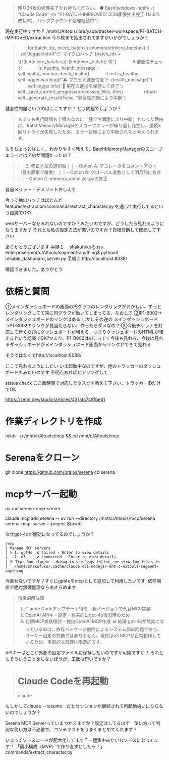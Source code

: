 
>  残り34枚の処理完了をお待ちください。
● Bash(windows-notify -t "Claude Code" -m "P1-BATCH-IMPROVED: 5/39画像抽出完了 (12.8%成功率)、バックグラウンド処理継続中")

現在実行中ですか？
/mnt/c/AItools/lora/yado/tracker-workspace/P1-BATCH-IMPROVED/extraction
今５枚まで抽出されてますがいかがでしょうか？


>        for batch_idx, micro_batch in enumerate(micro_batches):
]
            self.logger.info(f"📦 マイクロバッチ {batch_idx + 1}/{len(micro_batches)}:{len(micro_batch)} 件")
            # 健全性チェック
            is_healthy, health_message = self.health_monitor.check_health()
            if not is_healthy:
                self.logger.warning(f"⚠️ プロセス健全性低下: {health_message}")
                self.logger.info("💾 現在の進捗を保存して終了")
                self._save_current_progress(processed_files, files)
                return self._generate_result(False, "健全性問題により中断")

健全性問題というのはここですか？
どう問題でしょうか？




>  メモリも実行時間も上限内なのに「健全性問題により中断」となった理由は、BatchMemoryManagerのスコープエラーが繰り返し発生し、連続3回リトライが失敗したため、エラー処理により中断されたと考えられます。

もうちょっと詳しく、わかりやすく教えて、BatchMemoryManagerのスコープエラーとは？何が問題だったの？



>│ │ 2. 修正方法の選択肢 
│ │   - Option A: デコレータをコメントアウト（最も簡単で確実）
│ │   - Option B: グローバル変数として明示的に宣言
│ │   - Option C: memory_optimizer.pyの修正     

各自メリット・デメリットおしえて


今って抽出バッチはほとんど
features/extraction/commands/extract_character.py
を通して実行してるという認識でOK?

webサーバーなぜみれないのですか？みたいのですが、どうしたら見れるようになりますか？
それとも私の設定方法が悪いのですか？自根診断して確認して下さい



ありがとうございます
手順１　
shakufuku@uss-enterprise:/mnt/c/AItools/segment-anything$  python3 reliable_dashboard_server.py
手順２
http://localhost:8088/



確認できました。ありがとう
#  依頼と質問
①メインダッシュボードの画面の円グラフのレンダリングがおかしい、ずっとレンダリングしてて常に円グラフが動いてしまってる、なおして
②P1-B002→メインダッシュボードのリンクはある
しかしその逆の
メインダッシュボード→P1-B002のリンクが見当たらない、作ったらダメなの？
③今後チケットを対応して行くたびにダッシュボードが増える、つまりダッシュボードのHTMLが増えるという認識でOK?つまり、P1-B002はのこってて今後も見れる、今後は見れるダッシュボードがメインダッシュボード画面からリンクができて見れる


そうではなくてhttp://localhost:8088/

ここで見れるようにしたい
いま起動中なのですが、他のトラッカーのダッシュボードもみたいのです
不明点あればヒアリングして



status check
ここ数時間で対応したタスクを教えて下さい、トラッカーIDだけでOK


https://zenn.dev/studio/articles/431afa748fbed1



# 作業ディレクトリを作成
mkdir -p /mnt/c/AItools/mcp && cd /mnt/c/AItools/mcp

# Serenaをクローン
git clone https://github.com/oraios/serena
cd serena




# mcpサーバー起動
uv run serena-mcp-server


claude mcp add serena -- uv run --directory /mnt/c/AItools/mcp/serena serena-mcp-server --project $(pwd)



なぜgpt-4oが無効になってるのでしょうか？
```
/mcp
│ Manage MCP servers                                           
│ ❯ 1. gpt4o  ✘ failed · Enter to view details 
│   2. o3     ✔ connected · Enter to view details 
│ ※ Tip: Run claude --debug to see logs inline, or view log files in   
│   /home/shakufuku/.cache/claude-cli-nodejs/-mnt-c-AItools-segment-anything      
```

今直せないですか？すぐにgpt4oをmcpとして追加して利用したいです, 依存関係で絶対無理無理ならあきらめます
>  将来的解決策
>  1. Claude Codeアップデート待ち - 新バージョンで代替MCP実装
 > 2. OpenAI APIキー設定 - 将来的にgpt-4o復旧時のため
 > 3. 代替MCP実装検討 - 独自OpenAI MCP作成
  📊 結論
  gpt-4oが無効になっているのは、依存パッケージ削除によるシステム側の問題であり、ユーザー設定の問題ではありません。現在はo3 MCPが正常動作しているため、実質的な影響は限定的です。


APIキーはどこか外部の設定ファイルに保存したいのですが可能ですか？
それともそういうことをしないほうが、工数は短いですか？




>  # Claude Codeを再起動
>  claude

  もしかしてclaude --resume　だとセッションが継続されて再起動扱いにならないのでしょうか？




Serena MCP Serverっていまつかえますか？設定はしてるはず　使い方って特別な使い方は不必要で、コンテキストをうまくまとめてくれます？


いまってソースコードが肥大化してます？一極集中みたいなソースになってます？
「最小構成（MVP）で作り直すとしたら？」	
commands/extract_character.py


